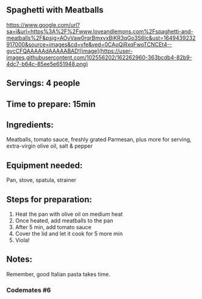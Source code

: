 ## Spaghetti with Meatballs 

https://www.google.com/url?sa=i&url=https%3A%2F%2Fwww.loveandlemons.com%2Fspaghetti-and-meatballs%2F&psig=AOvVaw0rqrBmxyxBiKR3qGo3S6Ic&ust=1649439232917000&source=images&cd=vfe&ved=0CAoQjRxqFwoTCNCEt4--gvcCFQAAAAAdAAAAABAD![image](https://user-images.githubusercontent.com/102556202/162262960-363bcdb4-82b9-4dc7-b64c-85ee5e651948.png)

## Servings: 4 people

## Time to prepare: 15min

## Ingredients:
Meatballs, tomato sauce, freshly grated Parmesan, plus more for serving, extra-virgin olive oil, salt & pepper

## Equipment needed: 
Pan, stove, spatula, strainer

## Steps for preparation:
1. Heat the pan with olive oil on medium heat
2. Once heated, add meatballs to the pan
3. After 5 min, add tomato sauce
4. Cover the lid and let it cook for 5 more min
5. Viola!


## Notes:
Remember, good Italian pasta takes time. 


### Codemates #6
